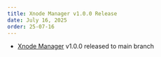 ```yaml
---
title: Xnode Manager v1.0.0 Release
date: July 16, 2025
order: 25-07-16
---
```


- [Xnode Manager](https://github.com/Openmesh-Network/xnode-manager) v1.0.0 released to main branch
